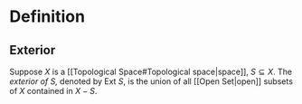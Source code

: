 # Definition
## Exterior
Suppose $X$ is a [[Topological Space#Topological space|space]], $S \subseteq X.$ The *exterior of $S,$* denoted by $\text{Ext }S,$ is the union of all [[Open Set|open]] subsets of $X$ contained in $X - S.$